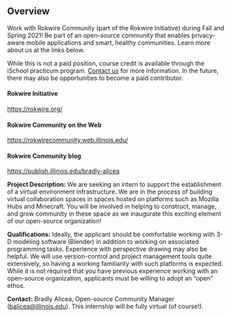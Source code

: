 ## Overview 
Work with Rokwire Community (part of the Rokwire Initiative) during Fall and Spring 2021! Be part of an open-source community that enables privacy-aware mobile applications and smart, healthy communities. Learn more about us at the links below.

While this is not a paid position, course credit is available through the iSchool practicum program. [Contact us](mailto:rokwire-open-source@mx.illinois.edu) for more information. In the future, there may also be opportunities to become a paid contributor.
 
#### Rokwire Initiative
https://rokwire.org/
 
#### Rokwire Community on the Web
https://rokwirecommunity.web.illinois.edu/
 
#### Rokwire Community blog
https://publish.illinois.edu/bradly-alicea
 
__Project Description:__ We are seeking an intern to support the establishment of a virtual environment infrastructure. We are in the process of building virtual collaboration spaces in spaces hosted on platforms such as Mozilla Hubs and Minecraft. You will be involved in helping to construct, manage, and grow community in these space as we inaugurate this exciting element of our open-source organization!
 
__Qualifications:__ Ideally, the applicant should be comfortable working with 3-D modeling software (Blender) in addition to working on associated programming tasks. Experience with perspective drawing may also be helpful. We will use version-control and project management tools quite extensively, so having a working familiarity with such platforms is expected. While it is not required that you have previous experience working with an open-source organization, applicants must be willing to adopt an “open” ethos.
 
__Contact:__ Bradly Alicea, Open-source Community Manager (balicea@illinois.edu). This internship will be fully virtual (of course!).
